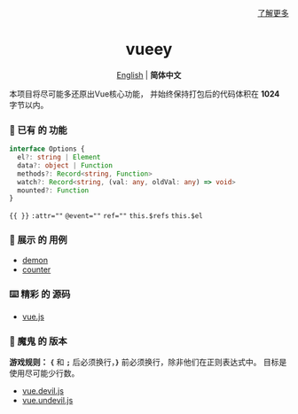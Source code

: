 <p align="right">
  <a href="./LearnMore.zh-CN.md">了解更多</a>
</p>

<h1 align="center">vueey</h1>

<p align="center">
  <a href="./README.md">English</a> | <b>简体中文</b>
</p>

本项目将尽可能多还原出Vue核心功能，
并始终保持打包后的代码体积在 **1024** 字节以内。   

### 🎉 已有 的 功能

```ts
interface Options {
  el?: string | Element
  data?: object | Function
  methods?: Record<string, Function>
  watch?: Record<string, (val: any, oldVal: any) => void>
  mounted?: Function
}
```

 `{{ }}`
 `:attr=""`
 `@event=""`
 `ref=""`
 `this.$refs`
 `this.$el`

### 🎯 展示 的 用例
- [demon](./examples/demon.html)
- [counter](./examples/counter.html)

### ⌨️ 精彩 的 源码
- [vue.js](./vue.js)

### 🩻 魔鬼 的 版本
**游戏规则：**
**`{`** 和 **`;`** 后必须换行，**`}`** 前必须换行，除非他们在正则表达式中。
目标是使用尽可能少行数。

- [vue.devil.js](./vue.devil.js)
- [vue.undevil.js](./vue.undevil.js)